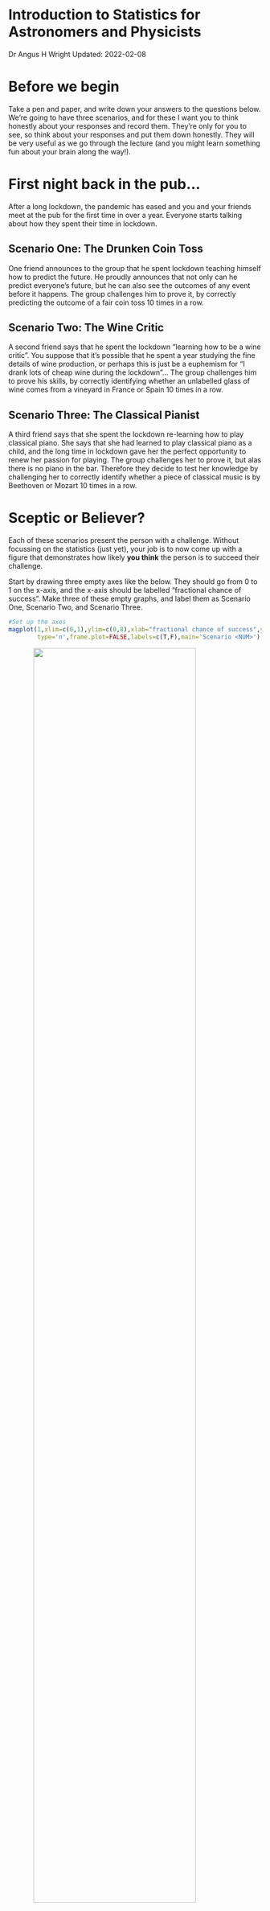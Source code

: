 Introduction to Statistics for Astronomers and Physicists
================
Dr Angus H Wright
Updated: 2022-02-08



# Before we begin <!--{{{-->

<!--Setup {{{-->
<style type="text/css">
.python { 
  background-color: 
    RColorBrewer::brewer.pal(1,"Set2");
} 
.out { 
  max-height: 300px;
  overflow-y: auto;
  background-color: inherit;
}
</style>
<!--}}}-->

Take a pen and paper, and write down your answers to the questions
below. We’re going to have three scenarios, and for these I want you to
think honestly about your responses and record them. They’re only for
you to see, so think about your responses and put them down honestly.
They will be very useful as we go through the lecture (and you might
learn something fun about your brain along the way!).

# First night back in the pub…

After a long lockdown, the pandemic has eased and you and your friends
meet at the pub for the first time in over a year. Everyone starts
talking about how they spent their time in lockdown.

## Scenario One: The Drunken Coin Toss

One friend announces to the group that he spent lockdown teaching
himself how to predict the future. He proudly announces that not only
can he predict everyone’s future, but he can also see the outcomes of
any event before it happens. The group challenges him to prove it, by
correctly predicting the outcome of a fair coin toss 10 times in a row.

## Scenario Two: The Wine Critic

A second friend says that he spent the lockdown “learning how to be a
wine critic”. You suppose that it’s possible that he spent a year
studying the fine details of wine production, or perhaps this is just be
a euphemism for “I drank lots of cheap wine during the lockdown”… The
group challenges him to prove his skills, by correctly identifying
whether an unlabelled glass of wine comes from a vineyard in France or
Spain 10 times in a row.

## Scenario Three: The Classical Pianist

A third friend says that she spent the lockdown re-learning how to play
classical piano. She says that she had learned to play classical piano
as a child, and the long time in lockdown gave her the perfect
opportunity to renew her passion for playing. The group challenges her
to prove it, but alas there is no piano in the bar. Therefore they
decide to test her knowledge by challenging her to correctly identify
whether a piece of classical music is by Beethoven or Mozart 10 times in
a row.

# Sceptic or Believer?

Each of these scenarios present the person with a challenge. Without
focussing on the statistics (just yet), your job is to now come up with
a figure that demonstrates how likely **you think** the person is to
succeed their challenge.

Start by drawing three empty axes like the below. They should go from 0
to 1 on the x-axis, and the x-axis should be labelled “fractional chance
of success”. Make three of these empty graphs, and label them as
Scenario One, Scenario Two, and Scenario Three.

``` r
#Set up the axes
magplot(1,xlim=c(0,1),ylim=c(0,8),xlab="fractional chance of success",ylab="PDF",
        type='n',frame.plot=FALSE,labels=c(T,F),main='Scenario <NUM>')
```

<img src="IntroductionToStatistics_Section3a_files/figure-gfm/unnamed-chunk-2-1.png" width="80%" style="display: block; margin: auto;" />

So can start by asking yourself: what probability do you think that the
person has of succeeding their challenge? Remember that the challenges
all state that they must guess correctly *all 10 times*. If they get
*any* of the 10 guesses wrong, then they fail their challenge.

You can start simple: just come up with a single value of how likely you
think it is that the three people succeed in making all 10 guesses
correctly.

> -   Is it 1% (meaning that there’s basically no way they will
>     succeed)?

``` r
#Setup the axes
magplot(1,xlim=c(0,1),ylim=c(0,8),xlab="fractional chance of success",ylab="PDF",
        type='n',frame.plot=FALSE,labels=c(T,F))
#They've got basically no chance of success
abline(v=0.01,lty=2,lwd=2)
```

<img src="IntroductionToStatistics_Section3a_files/figure-gfm/unnamed-chunk-3-1.png" width="80%" style="display: block; margin: auto;" />

> -   Is it 50% (meaning that they have a 50:50 chance of guessing all
>     10 correctly)?

``` r
#Setup the axes
magplot(1,xlim=c(0,1),ylim=c(0,8),xlab="fractional chance of success",ylab="PDF",
        type='n',frame.plot=FALSE,labels=c(T,F))
#They've got a 50:50 chance of success
abline(v=0.5,lty=2,lwd=2)
```

<img src="IntroductionToStatistics_Section3a_files/figure-gfm/unnamed-chunk-4-1.png" width="80%" style="display: block; margin: auto;" />

> -   Is it 99% (meaning that they’re basically guaranteed to succeed)?

``` r
#Setup the axes
magplot(1,xlim=c(0,1),ylim=c(0,8),xlab="fractional chance of success",ylab="PDF",
        type='n',frame.plot=FALSE,labels=c(T,F))
#Very confident of success
abline(v=0.99,lty=2,lwd=2)
```

<img src="IntroductionToStatistics_Section3a_files/figure-gfm/unnamed-chunk-5-1.png" width="80%" style="display: block; margin: auto;" />

Once you’ve marked your point-estimates of the probability of success
for each of the three challenges, you can now extend these to full
probability distributions.

> -   Are you pretty confident in your guess? So the PDF is narrow and
>     centred on your estimate?

``` r
#Setup the axes
magplot(1,xlim=c(0,1),ylim=c(0,8),xlab="fractional chance of success",ylab="PDF",
        type='n',frame.plot=FALSE,labels=c(T,F))
#Pretty confident that they've got 50% chance of success
abline(v=0.50,lty=2,lwd=2)
curve(dnorm(x,0.5,0.05),from=0,to=1,add=T,lwd=2)
```

<img src="IntroductionToStatistics_Section3a_files/figure-gfm/unnamed-chunk-6-1.png" width="80%" style="display: block; margin: auto;" />

> -   Are you totally unsure? So the PDF is totally flat, and all
>     outcomes are equally likely?

``` r
#Setup the axes
magplot(1,xlim=c(0,1),ylim=c(0,8),xlab="fractional chance of success",ylab="PDF",
        type='n',frame.plot=FALSE,labels=c(T,F))
#Absolutely no idea; equal chance from 0% to 100%
abline(v=0.50,lty=2,lwd=2)
curve(dunif(x),from=-0,to=1,add=T,lwd=2,type='s')
```

<img src="IntroductionToStatistics_Section3a_files/figure-gfm/unnamed-chunk-7-1.png" width="80%" style="display: block; margin: auto;" />

> -   If you’re very confident one-way or another (i.e. near 0% or
>     100%), how rapidly does the tail of your PDF go to zero
>     probability?

``` r
#Setup the axes
magplot(1,xlim=c(0,1),ylim=c(0,8),xlab="fractional chance of success",ylab="PDF",
        type='n',frame.plot=FALSE,labels=c(T,F))
#Very confident "fail"
abline(v=0.01,lty=2,lwd=2,col='red3')
curve(dbeta(x,0.1,10),from=-0,to=1,add=T,lwd=2,type='l',col='red3')
#Only weakly confident "succeed"
abline(v=0.99,lty=2,lwd=2,col='blue3')
curve(dbeta(x,1,0.5),from=-0,to=1,add=T,lwd=2,type='l',col='blue3')
legend("top",legend=c("Very confident 'fail'", "Weakly confident 'succeed'"),
       lty=1,lwd=2,col=c("red3","blue3"),bg='white')
```

<img src="IntroductionToStatistics_Section3a_files/figure-gfm/unnamed-chunk-8-1.png" width="80%" style="display: block; margin: auto;" />

Once you’ve drawn your graphs for the three outcomes, proceed to the
next slide.

# What happens?

The time has come for the challenges!

## Scenario One: The Drunken Coin Toss

First up is your good friend the drunken fortune teller. You take a coin
from your own pocket, so that you know that it is fair. You proceed to
toss the coin 10 times, and each time your friend guesses the outcome
while the coin is in the air.

-   **He guesses correctly all 10 times**

## Scenario Two: The Wine Critic

Up next is the “wine expert”. You ask the barman to prepare, out of
sight of the group, 10 glasses containing wine from either France or
Spain. He numbers the glasses 1 to 10, and gives them to you to
administer the challenge. This bartender, it seems, has a degree in
experimental design and is ensuring that the challenge is held under the
strictest double-blind conditions, to ensure that there is no cheating.

You give the glasses of wine one-by-one to your friend, and record
whether he thinks the wine comes from France or Spain. You take his
responses back to the bartender.

-   **He has guessed correctly all 10 times**

## Scenario Three: The Classical Pianist

Lastly we have the challenge for our friend the classical pianist. The
group goes through their music libraries and selects 10 songs that are
written by either Mozart or Beethoven. They make the test as difficult
as possible by purposely avoiding any songs that are widely popular
(like the “duh duh duh duuuuuhhhhhhh” one).

The play the 10 songs one at a time for your friend.

-   **She guesses correctly all 10 times**

# What do you think?

In all three challenges, our friends are victorious! How do these
observations align with what you have in your graphs? Or more
importantly:

-   **How does the outcomes of the challenges change your opinions?**

Let’s take a moment to redraw your three probability graphs. Draw three
more empty axes, and again label them as Scenarios 1/2/3. However, this
time we’ve already seen the results of the challenges. So let’s instead
make the x-axis “fractional chance they’re telling the truth”, so:

> -   0 means that they’re lying, and that they can’t:
>     -   see the future
>     -   tell the difference between wines
>     -   tell the difference between the classical pieces
> -   1 means that they’re telling the truth, and that they *can*:
>     -   see the future
>     -   tell the difference between wines
>     -   tell the difference between the classical pieces

``` r
#Setup the axes
magplot(1,xlim=c(0,1),ylim=c(0,8),xlab="fractional chance they're telling the truth",ylab="PDF",
        type='n',frame.plot=FALSE,labels=c(T,F),main='Scenario <NUM>')
```

<img src="IntroductionToStatistics_Section3a_files/figure-gfm/unnamed-chunk-9-1.png" width="80%" style="display: block; margin: auto;" />

I now want you to draw PDFs that show what you think the probability is
that they are telling the truth, given what we have seen in the
challenges.

Keep these graphs nearby, as they will be useful to reflect upon as we
go through today’s lecture.

<!--}}}-->

# Section 3: Introduction <!--{{{-->

**Section 3: Bayesian Statistics (Weeks 7-9)**

Bayes theorem led to a revolution in statistics, via the concepts of
prior and posterior evidence. In modern astronomy and physics,
applications of Bayesian statistics are widespread. We begin with a
study of Bayes theorem, and the fundamental differences between
frequentest and Bayesian analysis. We explore applications of Bayesian
statistics, through well studied statistical problems (both within and
outside of physics).

<!--}}}-->

# Classical Inference <!--{{{-->

During the course so far, we have frequently described the concept of
extracting information about a “population” *Ω* from a “sample” of
observations drawn from that population. This process is called
statistical inference, and until this point we have been interested in
“**Classical Inference**”.

## Searching the forest

Let’s take an example. A forestry commission wants to know (or rather
estimate) how many trees in a large forest suffer from a particular
disease.

It’s impractical to check every tree in the forest, and so they instead
select a sample of *n* trees to test.

If *θ* is true fraction of trees that have the disease, then each tree
in the sample *n*, independent of all others, will be diseased with the
probability *θ*.

Let *X* be the random variable corresponding to the number of diseased
trees in the sample *n*. The commission will therefore use *X* = *x* to
draw some inference about the population parameter *θ*.

Such an inference could be of the form of:

-   a **point estimate**: *θ̂* = 0.1
-   a **confidence interval**: *θ* ∈ \[0.08, 0.12\] at 95% confidence
-   a **hypothesis test**: reject the hypothesis that *θ* &lt; 0.07 at
    the 5% significance level
-   a **prediction**: predict that 15% of trees will be affected by next
    year
-   a **decision**: decide to identify and remove diseased trees.

Generally speaking, such inference will be made by specifying some
probability model:
*p*(*x*\|*θ*)
which determines the probability of how different values of *X* are
distributed, given a particular value of *θ*.

In our forestry example, we have two possible outcomes (diseased or not
diseased). So the appropriate probability model is the binomial
function:
*X*\|*θ* ∼ Bin(*n*, *θ*)

One method of estimating the value of *θ* is to maximise the likelihood
of *X* = *x* with respect to *θ*. We will look at this more later, but
in the simplest terms we are finding the value of *θ* that is *most
likely* to produce the observed distribution of *X* = *x*. In this case,
we have the **maximum likelihood** estimate of *θ*.

In this case, the parameter *θ* is being treated as a *constant*. This
is the cornerstone of classical statistical theory.

<!--}}}-->

# Bayesian Inference <!--{{{-->

The fundamental difference between Classical and Bayesian statistics is
that, in Bayesian statistical inference, *θ* is treated as a *random*
quantity. This means that inference can be made by analysing
probabilities alone.

Bayesian Inference is based on the concept of the **posterior
probability distribution**:
*p*(*θ*\|*x*)

We obtain the posterior probability distribution via **Bayes Rule**,
which we have already seen during our discussion of conditional
probability:
$$
p(\\theta\|x)=\\frac{p(x\|\\theta)p(\\theta)}{p(x)},
$$
where the denominator in this equation:
*p*(*x*) = ∫*p*(*θ*)*p*(*x*\|*θ*)d*θ*
is the probability of observing the data *x*, is independent of *θ* for
a fixed *x*, and can be considered a constant.

The **unnormalised posterior density** is Bayes Rule without this
constant denominator:
*p*(*θ*\|*x*) ∝ *p*(*θ*)*p*(*x*\|*θ*)

The value conditional probability of observing the data given the model
*p*(*x*\|*θ*) is as we showed before in the classical inference.

## And most importantly:

*p*(*θ*) is the **prior probability distribution**, which represents the
beliefs that we have about the possible values of *θ* *prior* to
observing any information (i.e. from the data).

<!--}}}-->

# Prior Distribution <!--{{{-->

When trying to estimate *θ*, we almost always have some prior knowledge,
or belief, about the value of *θ* before taking any data into
consideration.

Take, for example, the case of a data model
*X*\|*θ* ∼ Bin(*n* = 10, *p* = *θ*), and observations (i.e. number of
successful trials out of *n*) *x* = 10. Given these observations and the
data model alone, we would reject the hypothesis
H<sub>0</sub> : *θ* ≤ 0.5 in favour of H<sub>1</sub> : *θ* ≥ 0.5 with
certainty. Said differently, the maximum likelihood of *p*(*x*\|*θ*) in
the classical inference sense is *θ* = 1.

This might not seem like an issue *a priori*, however this is where we
start to reflect on the outcomes of our three scenarios from the
beginning of the lecture.

# Back to the pub…

We had three scenarios that we considered. They were:

## Scenario One: The Drunken Coin Toss

One friend announces to the group that he spent lockdown teaching
himself how to predict the future. He proudly announces that not only
can he predict everyone’s future, but he can also see the outcomes of
any event before it happens. The group challenges him to prove it, by
correctly predicting the outcome of a fair coin toss 10 times in a row.

> -   He correctly predicts the coin toss 10 times in a row.

## Scenario Two: The Wine Critic

A second friend says that he spent the lockdown “learning how to be a
wine critic”. You suppose that it’s possible that he spent a year
studying the fine details of wine production, or perhaps this is just be
a euphemism for “I drank lots of cheap wine during the lockdown”… The
group challenges him to prove his skills, by correctly identifying
whether an unlabelled glass of wine comes from a vineyard in France or
Spain 10 times in a row.

> -   He correctly picks the origin of the wine 10 times in a row.

## Scenatio Three: The Classical Pianist

A third friend says that she spent the lockdown re-learning how to play
classical piano. She says that she had learned to play classical piano
as a child, and the long time in lockdown gave her the perfect
opportunity to renew her passion for playing. The group challenges her
to prove it, but alas there is no piano in the bar. Therefore they
decide to test her knowledge by challenging her to correctly identify
whether a piece of classical music is by Beethoven or Mozart 10 times in
a row.

> -   She correctly identifies the composer 10 times in a row.

## The classical interpretation

Each of these scenarios presents the same binomial experiment, with the
same outcome: *X*\|*θ* ∼ Bin(10, *θ*) and *x* = 10.

Based on these data alone, we would be forced to draw the same
conclusion in each case; *θ* = 1. However our **prior beliefs** are
likely to be somewhat at odds with this result. In classical inference
this is of no consequence, however in *Bayesian* inference this can have
a significant influence over our conclusions…

## What did Angus’ graphs look like?

For my starting graphs, I produced the below distributions for what I
expected the outcomes of the challenges to be. You can tell from my
graphs that I’m a pretty all-or-nothing kind of gambler…

> -   I don’t believe that the friend can see the future. At all.
> -   I think it’s unlikely that the friend studied wine all lockdown,
>     but I’m not completely closed off to the possibility…
> -   I think that getting back into piano sounds like something totally
>     reasonable, especially if you had learned it originally as a
>     child, so there’s a good chance she will win the challenge.

``` r
#Set up the axes
magplot(1,xlim=c(0,1),ylim=c(0,20),xlab="fractional chance of success",ylab="PDF",
        type='n',frame.plot=FALSE,labels=c(T,T),main='All Scenarios')
curve(dbeta(x,0.1,100),col='red3',lty=1,lwd=2,add=TRUE,from=0,to=0.1)
curve(dbeta(x,0.7,1),col='green3',lty=2,lwd=2,add=TRUE)
curve(dbeta(x,10,0.5),col='blue3',lty=1,lwd=2,add=TRUE)
legend('top',legend=paste("Scenario",1:3),col=c("red3","green3","blue3"),lty=c(1,2,1),inset=0.05,bg='white',lwd=2)
```

<img src="IntroductionToStatistics_Section3a_files/figure-gfm/unnamed-chunk-10-1.png" width="80%" style="display: block; margin: auto;" />

These graphs represent our **prior** on *θ* in each of the three
scenarios.

Look back on your priors now. How do they compare with mine? Perhaps
you’re much more open to the possibility that your friend can actually
see into the future? Or perhaps you have no idea about wine, and so had
no idea if it was hard or difficult to tell the difference between
bottles from France and Spain?

Importantly, **there are no wrong answers**. The graphs you’ve drawn are
**your** prior belief.

## Opinions about the results

The prior that you specified (provided you did so honestly) is likely to
be highly related to how you *felt* about the outcomes of the different
challenges. This is highly related to your second set of graphs. That
is, how much did your graphs change **after** you heard about the
outcomes of the challenges. For me, my graphs looked like this:

``` r
#Set up the axes
magplot(1,xlim=c(0,1),ylim=c(0,8),xlab="fractional chance of success",ylab="PDF",
        type='n',frame.plot=FALSE,labels=c(T,T),main='All Scenarios')
curve(dbeta(x,1,100),col='red3',lty=1,lwd=2,add=TRUE,from=0,to=0.1)
curve(dbeta(x,1,0.5),col='green3',lty=2,lwd=2,add=TRUE,from=0,to=1)
curve(dbeta(x,100,0.5),col='blue3',lty=1,lwd=2,add=TRUE,from=0,to=1)
legend('top',legend=paste("Scenario",1:3),col=c("red3","green3","blue3"),lty=c(1,2,1),inset=0.05,bg='white',lwd=2)
```

<img src="IntroductionToStatistics_Section3a_files/figure-gfm/unnamed-chunk-11-1.png" width="80%" style="display: block; margin: auto;" />

So you can see that:

> -   my opinion of the fortune teller is essentially unchanged;
> -   my opinion about the wine-drinker has flipped: I now believe that
>     there’s the greatest chance that he’s telling the truth. And;
> -   for the classical pianist, the observations of the data have
>     further hardened my belief that she is telling the truth, such
>     that it’s now almost a single value at 1.

On your graphs we wrote the *x*-axis as “fraction chance that they’re
telling the truth”, but this is really no different from “fractional
chance that they succeed in another round of the challenge”.

# Bayesian Inference and the Prior

What we’ve just drawn on the last slide (and on your own pages) is
essentially your prior belief on the outcome of the challenge, and the
resulting **posterior probability distribution** after observing the
data.

## This is the important part:

Every one of you was presented with the same data. However you all had
different prior distributions. This means that *you will all have
different posterior distributions too*.

The essential basis of Bayesian inference is that experiments are not
abstract devices. Invariably we have some knowledge about the process
being investigated before we observe any data, and Bayesian statistics
provides us with a mechanism for drawing inference from this combination
of prior knowledge and data.

<!--}}}-->

# Characteristics of Bayesian Statistics <!--{{{-->

We can identify four fundamental aspects that characterise the Bayesian
approach to statistical inference.

## Prior Information

All problems are unique to having their own context. That context
derives prior information, and it is the formulation and exploitation of
this prior knowledge that sets Bayesian statistics apart from Classical
statistics.

## Subjective Probability

Bayesian Statistics formalises explicitly the notion that all
probabilities are subjective; based on an individuals prior knowledge
and the knowledge at hand.

## Self-consistency

By treating *θ* as a random variable, it emerges that the whole
development of Bayesian inference stems from probability theory only.
This means that all statistical inference issues can be addressed as
probability statements about *θ*, which we can derive directly from the
posterior distribution.

## No “adhockery”

Bayesian inference side-steps the tendency (in classical statistics and
inference) to invent ad-hoc criteria for judging and comparing
estimators (point estimates, confidence intervals, etc), by relying on
the posterior distribution itself to express (in straightforward
probabilistic terms) the entire inference about an unknown *θ*.

# Review of Bayes Theorem (I)

In its basic form, Bayes Theorem is a simple result of conditional
probabilities. Indeed, this is how we first came to discover it a few of
lectures ago. If *A* and *B* are two events with *P*(*A*) &gt; 0, then:
$$
P(B\|A)=\\frac{P(A\|B)P(B)}{P(A)}
$$

The use of Bayes Theorem in probability applications is to reverse the
conditioning of events. That is, to show how the probability of *B*\|*A*
is related to *A*\|*B*.

A slight extension of Bayes Theorem is obtained by conditioning events
*C*<sub>1</sub>, …, *C*<sub>*k*</sub>, which partition the sample space
*Ω* so that *C*<sub>*i*</sub> ∩ *C*<sub>*j*</sub> = 0 if *i* ≠ *j*, and
*C*<sub>1</sub> ∪ *C*<sub>2</sub> ∪ … ∪ *C*<sub>*k*</sub> = *Ω*. In this
circumstance the computation of Bayes Theorem becomes:
$$
P(C\_i\|A)=\\frac{P(A\|C\_i)P(C\_i)}{\\sum\_{j=0}^k P(A\|C\_j)P(C\_j)}\\;\\;\\;\\;\\forall\\;i=1,\\dots,k
$$

This formulation is useful because it allows us to consider simple
experiments in order to explore the details of Bayes Theorem.

# Return of the Urn

Consider an urn that contains six balls of unknown colours. Three balls
are drawn at random *without* replacement, and all are found to be
black. What is the probability that there are **no** black balls left in
the urn?

Let *A* be the event that 3 black balls are drawn from the urn, and
*C*<sub>*i*</sub> be the event that there are truly *i* black balls in
the urn.

By Bayes Theorem:
$$
P(C\_3\|A)=\\frac{P(A\|C\_3)P(C\_3)}{\\sum\_{j=0}^6 P(A\|C\_j)P(C\_j)}
$$
The probability *P*(*A*\|*C*<sub>3</sub>) is simple to calculate:
$$
P(A\|C\_3) = \\frac{3}{6}\\times\\frac{2}{5}\\times\\frac{1}{4}
$$
However the crucial issue is this:

**What values do we assign to
*P*(*C*<sub>0</sub>), …, *P*(*C*<sub>6</sub>).** Remember that these are
our prior beliefs about there being *i* black balls in the bag *prior*
to seeing any data.

Without any additional information, we might logically assume that all
outcomes are equally likely:
$$
P(C\_i)=\\frac{1}{k}
$$
where *k* = 7 (because there are 7 possible outcomes;
*C*<sub>0</sub>, *C*<sub>1</sub>, …, *C*<sub>6</sub>).

Using this prior:
$$
\\begin{align}
P(C\_3\|A)=& \\frac{P(A\|C\_3)P(C\_3)}{\\sum\_{j=0}^{6}P(A\|C\_j)P(C\_j)} \\\\
=& \\frac{\\left(\\frac{3}{6}\\times\\frac{2}{5}\\times\\frac{1}{4}\\right)\\times\\frac{1}{7}}
{\\frac{1}{7}\\times\\left\[0+0+0+
\\left(\\frac36\\times\\frac25\\times\\frac14\\right)+
\\left(\\frac46\\times\\frac35\\times\\frac24\\right)+
\\left(\\frac56\\times\\frac45\\times\\frac34\\right)+
1
\\right\]} \\\\
&=\\frac{1}{35}
\\end{align}
$$

So the data have updated our prior belief from $P(C\_3)=\\frac{1}{7}$ to
$P(C\_3\|A)=\\frac{1}{35}$. Put in words, the event that there is only 3
black balls in the Urn is much less likely having seen the data than we
believed it to be previously.

<!--}}}-->

# Review of Bayes Theorem (II) <!--{{{-->

As we mentioned previously, stated in terms of random variables (with
probability densities generally denoted by *p*) Bayes Theorem then takes
the form:
$$
p(\\theta\|x)=\\frac{p(x\|\\theta)p(\\theta)}{\\int p(\\theta)p(x\|\\theta)\\textrm{d}\\theta}. 
$$

This is the notation that we will use regardless of whether *x* is a
continuous random variable or discrete. As per normal, when *x* is a
continuous random variable *p* will represent the *probability density
function (pdf)* of *x*, whereas when *x* is a discrete random variable
*p* will refer to the *probability mass function (pmf)* of *x*.

Similarly, *θ* can be continuous or discrete, but in the discrete case
the integral in the denominator becomes the summation that we’ve already
encountered:
∑<sub>*j*</sub>*p*(*θ*<sub>*j*</sub>)*p*(*x*\|*θ*<sub>*j*</sub>).

Note that the denominator of Bayes Theorem marginalises over *θ* (and so
is only a function of *x*). Therefore for fixed data, Bayes Theorem can
be rewritten as the proportionality:
*p*(*θ*\|*x*) ∝ *p*(*x*\|*θ*)*p*(*θ*)
That is, the posterior probability is proportional to the prior
probability times the likelihood *p*(*x*\|*θ*).

<!--}}}-->

# Bayesian Updating <!--{{{-->

There are 4 key steps in the Bayesian approach:

1.  Specification of the likelihood model *p*(*x*\|*θ*);
2.  Determination of the prior *p*(*θ*);
3.  Calculation of the posterior distribution *p*(*θ*\|*x*); and
4.  Draw inference from the posterior distribution.

<!--}}}-->

# Computation <!--{{{-->

Implementing Bayes Theorem in practice can be computationally difficult,
often due to the difficulty in determining the normalising integral in
the denominator.

For some choices of prior-likelihood combinations this integral can be
avoided, but generally speaking specialised techniques are required to
simply solve the calculation.

Let’s go back to our three scenarios one last time. My prior
distributions were all Beta distributions:
$$
\\theta\\sim\\textrm{Be}(\\alpha,\\beta)\\\\
p(\\theta;\\alpha,\\beta)=\\frac{\\Gamma(\\alpha) \\Gamma(\\beta)}{\\Gamma(\\alpha+\\beta)}\\theta^{\\alpha-1}(1-\\theta)^{\\beta-1},
$$
For the three different scenarios, my three prior distributions were:
$$
\\theta\_1\\sim\\textrm{Be}(\\alpha=0.1,\\beta=100)\\\\
\\theta\_2\\sim\\textrm{Be}(\\alpha=0.7,\\beta=1)\\\\
\\theta\_3\\sim\\textrm{Be}(\\alpha=10,\\beta=0.5)\\\\
$$

``` r
#Set up the axes
magplot(1,xlim=c(0,1),ylim=c(0,20),xlab=expression(p(theta)),ylab="PDF",
        type='n',frame.plot=FALSE,labels=c(T,T),main='All Scenarios')
curve(dbeta(x,0.1,100),col='red3',lty=1,lwd=2,add=TRUE,from=0,to=0.1)
curve(dbeta(x,0.7,1),col='green3',lty=2,lwd=2,add=TRUE)
curve(dbeta(x,10,0.5),col='blue3',lty=1,lwd=2,add=TRUE)
legend('top',legend=paste("Scenario",1:3),col=c("red3","green3","blue3"),lty=c(1,2,1),inset=0.05,bg='white',lwd=2)
```

<img src="IntroductionToStatistics_Section3a_files/figure-gfm/unnamed-chunk-12-1.png" width="80%" style="display: block; margin: auto;" />

The likelihood function that we were looking at for these scenarios were
all the same Binomial distribution:
$$
X\\sim\\textrm{Bin}(n,\\theta) \\\\
p(X=x\|\\theta)={n\\choose x}\\theta^x(1-\\theta)^{n-x}
$$
and the observation was *x* = 10.

We can compute the posterior probability distributions for my three
priors both analytically and empirically. Let’s start with the analytic
approach.

Our likelihood is of the form:
$$
p(x\|\\theta)={10\\choose x}\\theta^x(1-\\theta)^{10-x}
$$
My priors are each of the form:
$$
\\begin{align}
p(\\theta;\\alpha,\\beta)&=\\frac{\\Gamma(\\alpha) \\Gamma(\\beta)}{\\Gamma(\\alpha+\\beta)}\\theta^{\\alpha-1}(1-\\theta)^{\\beta-1}\\\\
&\\propto \\theta^{\\alpha-1}(1-\\theta)^{\\beta-1} 
\\end{align}
$$

Therefore, by Bayes Theorem:
$$
\\begin{align}
p(\\theta\|x)&\\propto p(x\|\\theta)p(\\theta) \\\\
&\\propto\\theta^x(1-\\theta)^{n-x}\\times\\theta^{\\alpha-1}(1-\\theta)^{\\beta-1}\\\\
&=\\theta^{x+\\alpha-1}(1-\\theta)^{n-x+\\beta-1}
\\end{align}
$$
We know that *p*(*θ*\|*x*) must be a probability distribution, and this
last line has the same functional form as a Beta distribution. Therefore
it must be the case that:
*θ*\|*x* ∼ Be(*x* + *α*, *n* + *β* − *x*)

So the effect of observing the data on my priors is to update the Beta
distribution parameters from {*α*, *β*} to {*x* + *α*, *n* + *β* − *x*}.
This means that we can simply plot the posterior distributions:

``` r
#Set up the axes
magplot(1,xlim=c(0,1),ylim=c(0,20),xlab=expression(p(theta*'|'*x)),ylab="PDF",
        type='n',frame.plot=FALSE,labels=c(T,T),main='All Scenarios')
curve(dbeta(x,10.1,100),col='red3',lty=1,lwd=2,add=TRUE,from=0,to=0.5)
curve(dbeta(x,10.7,1),col='green3',lty=2,lwd=2,add=TRUE)
curve(dbeta(x,20,0.5),col='blue3',lty=1,lwd=2,add=TRUE)
legend('top',legend=paste("Scenario",1:3),col=c("red3","green3","blue3"),lty=c(1,2,1),inset=0.05,bg='white',lwd=2)
```

<img src="IntroductionToStatistics_Section3a_files/figure-gfm/unnamed-chunk-13-1.png" width="80%" style="display: block; margin: auto;" />

We can then compare these to my “after” figures, and get an idea as to
how-much I am “naturally” thinking like a Bayesian!

``` r
#Set up the axes
magplot(1,xlim=c(0,1),ylim=c(0,8),xlab="fractional chance of success",ylab="PDF",
        type='n',frame.plot=FALSE,labels=c(T,T),main='All Scenarios')
curve(dbeta(x,1,100),col='red3',lty=1,lwd=2,add=TRUE,from=0,to=0.1)
curve(dbeta(x,1,0.5),col='green3',lty=2,lwd=2,add=TRUE,from=0,to=1)
curve(dbeta(x,100,0.5),col='blue3',lty=1,lwd=2,add=TRUE,from=0,to=1)
legend('top',legend=paste("Scenario",1:3),col=c("red3","green3","blue3"),lty=c(1,2,1),inset=0.05,bg='white',lwd=2)
```

<img src="IntroductionToStatistics_Section3a_files/figure-gfm/unnamed-chunk-14-1.png" width="80%" style="display: block; margin: auto;" />

So, firstly, this shows that I probably should have been more swayed by
the abilities of the fortune teller; or rather that I was subconsciously
assigning a much stronger prior than what I actually drew. This is an
important point: application of an overly strong (or weak) prior can
lead to differences in the posterior that are unexpected. Put simply: I
was *never* going to be convinced that a friend had learnt to see into
the future, so the prior I specified was *still* not strong enough to
represent my true prior belief.

We see a similar story for the wine drinker: I was swayed somewhat, but
the true posterior is moved by more still.

Finally, my instinct for the musician was about right.

## Lessons Learnt

The prior is of **pivotal** importance in Bayesian Statistics. Here we
have 3 scenarios with *exactly the same data*, but the inference that I
would draw from the posteriors above are wildly different. And they will
be different for each of you as well, depending on how you specified
your prior beliefs.

But do not fear: we will start next weeks lecture with an in-depth look
at priors.

# The three important lessons

There were a few very important points that we covered today in our
introduction to Bayesian Statistics, that are important that you
understand.

> 1.  Classical statistical inference is interested in objective
>     likelihoods of observations given a static, constant model *θ*.
>     Bayesian statistical inference formalises experiments and
>     inference as a subjective exercise, via the combination of prior
>     information and the objective likelihood.
> 2.  Given the *same data*, different priors will lead to wildly
>     different posterior inferences (i.e. the fortune teller vs the
>     classical musician).
> 3.  Strong prior specification can have important impacts on
>     inference. Over- and under-estimation of the prior probability
>     (especially when there are few observations) can lead to
>     unexpected results.

<!--}}}-->
